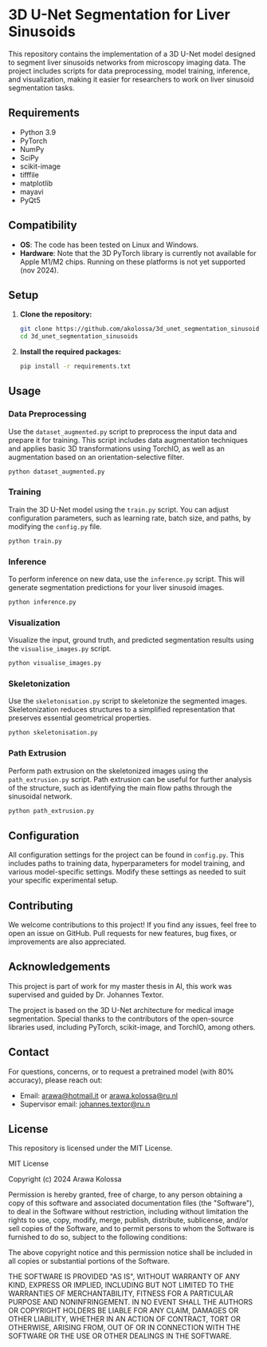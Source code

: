 # 3D U-Net Segmentation for Liver Sinusoids

This repository contains the implementation of a 3D U-Net model designed to segment liver sinusoids networks from microscopy imaging data. The project includes scripts for data preprocessing, model training, inference, and visualization, making it easier for researchers to work on liver sinusoid segmentation tasks.


## Requirements

- Python 3.9
- PyTorch
- NumPy
- SciPy
- scikit-image
- tifffile
- matplotlib
- mayavi
- PyQt5

## Compatibility

- **OS**: The code has been tested on Linux and Windows.
- **Hardware**: Note that the 3D PyTorch library is currently not available for Apple M1/M2 chips. Running on these platforms is not yet supported (nov 2024).

## Setup

1. **Clone the repository:**
   
   ```bash
   git clone https://github.com/akolossa/3d_unet_segmentation_sinusoids.git
   cd 3d_unet_segmentation_sinusoids
   ```

2. **Install the required packages:**
   
   ```bash
   pip install -r requirements.txt
   ```

## Usage

### Data Preprocessing

Use the `dataset_augmented.py` script to preprocess the input data and prepare it for training. This script includes data augmentation techniques and applies basic 3D transformations using TorchIO, as well as an augmentation based on an orientation-selective filter.

```bash
python dataset_augmented.py
```

### Training

Train the 3D U-Net model using the `train.py` script. You can adjust configuration parameters, such as learning rate, batch size, and paths, by modifying the `config.py` file.

```bash
python train.py
```

### Inference

To perform inference on new data, use the `inference.py` script. This will generate segmentation predictions for your liver sinusoid images.

```bash
python inference.py
```

### Visualization

Visualize the input, ground truth, and predicted segmentation results using the `visualise_images.py` script.

```bash
python visualise_images.py
```

### Skeletonization

Use the `skeletonisation.py` script to skeletonize the segmented images. Skeletonization reduces structures to a simplified representation that preserves essential geometrical properties.

```bash
python skeletonisation.py
```

### Path Extrusion

Perform path extrusion on the skeletonized images using the `path_extrusion.py` script. Path extrusion can be useful for further analysis of the structure, such as identifying the main flow paths through the sinusoidal network.

```bash
python path_extrusion.py
```

## Configuration

All configuration settings for the project can be found in `config.py`. This includes paths to training data, hyperparameters for model training, and various model-specific settings. Modify these settings as needed to suit your specific experimental setup.

## Contributing

We welcome contributions to this project! If you find any issues, feel free to open an issue on GitHub. Pull requests for new features, bug fixes, or improvements are also appreciated.

## Acknowledgements
This project is part of work for my master thesis in AI, this work was supervised and guided by Dr. Johannes Textor. 

The project is based on the 3D U-Net architecture for medical image segmentation. Special thanks to the contributors of the open-source libraries used, including PyTorch, scikit-image, and TorchIO, among others.

## Contact

For questions, concerns, or to request a pretrained model (with 80% accuracy), please reach out:

- Email: [arawa@hotmail.it](mailto:arawa@hotmail.it) or [arawa.kolossa@ru.nl](mailto:arawa.kolossa@ru.nl)
- Supervisor email: [johannes.textor@ru.n](mailto:johannes.textor@ru.nl)
## License

This repository is licensed under the MIT License. 


MIT License

Copyright (c) 2024 Arawa Kolossa

Permission is hereby granted, free of charge, to any person obtaining a copy
of this software and associated documentation files (the "Software"), to deal
in the Software without restriction, including without limitation the rights
to use, copy, modify, merge, publish, distribute, sublicense, and/or sell
copies of the Software, and to permit persons to whom the Software is
furnished to do so, subject to the following conditions:

The above copyright notice and this permission notice shall be included in all
copies or substantial portions of the Software.

THE SOFTWARE IS PROVIDED "AS IS", WITHOUT WARRANTY OF ANY KIND, EXPRESS OR
IMPLIED, INCLUDING BUT NOT LIMITED TO THE WARRANTIES OF MERCHANTABILITY,
FITNESS FOR A PARTICULAR PURPOSE AND NONINFRINGEMENT. IN NO EVENT SHALL THE
AUTHORS OR COPYRIGHT HOLDERS BE LIABLE FOR ANY CLAIM, DAMAGES OR OTHER
LIABILITY, WHETHER IN AN ACTION OF CONTRACT, TORT OR OTHERWISE, ARISING FROM,
OUT OF OR IN CONNECTION WITH THE SOFTWARE OR THE USE OR OTHER DEALINGS IN THE
SOFTWARE.


